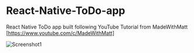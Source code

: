 # React-Native-ToDo-app
React Native ToDo app built following YouTube Tutorial from MadeWithMatt [https://www.youtube.com/c/MadeWithMatt]

![Screenshot1](https://github.com/josippr/React-Native-ToDo-app/blob/main/screenshots/ToDoList_screenshot1.jpeg=250x542)
